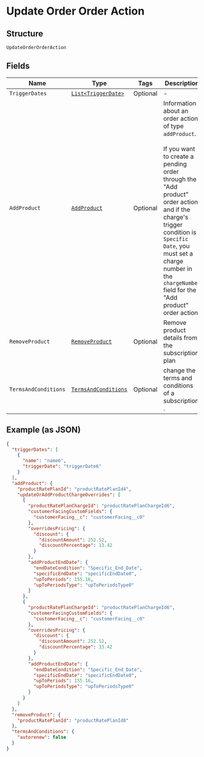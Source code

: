 
# Update Order Order Action

## Structure

`UpdateOrderOrderAction`

## Fields

| Name | Type | Tags | Description | Getter | Setter |
|  --- | --- | --- | --- | --- | --- |
| `TriggerDates` | [`List<TriggerDate>`](../../doc/models/trigger-date.md) | Optional | - | List<TriggerDate> getTriggerDates() | setTriggerDates(List<TriggerDate> triggerDates) |
| `AddProduct` | [`AddProduct`](../../doc/models/add-product.md) | Optional | Information about an order action of type `addProduct`.<br><br>If you want to create a pending order through the "Add product" order action, and if the charge's trigger condition is `Specific Date`, you must set a charge number in the `chargeNumber` field for the "Add product" order action. | AddProduct getAddProduct() | setAddProduct(AddProduct addProduct) |
| `RemoveProduct` | [`RemoveProduct`](../../doc/models/remove-product.md) | Optional | Remove product details from the subscription plan | RemoveProduct getRemoveProduct() | setRemoveProduct(RemoveProduct removeProduct) |
| `TermsAndConditions` | [`TermsAndConditions`](../../doc/models/terms-and-conditions.md) | Optional | change the terms and conditions of a subscription . | TermsAndConditions getTermsAndConditions() | setTermsAndConditions(TermsAndConditions termsAndConditions) |

## Example (as JSON)

```json
{
  "triggerDates": [
    {
      "name": "name6",
      "triggerDate": "triggerDate6"
    }
  ],
  "addProduct": {
    "productRatePlanId": "productRatePlanId4",
    "updateOrAddProductChargeOverrides": [
      {
        "productRatePlanChargeId": "productRatePlanChargeId6",
        "customerFacingCustomFields": {
          "customerFacing__c": "customerFacing__c0"
        },
        "overridesPricing": {
          "discount": {
            "discountAmount": 252.52,
            "discountPercentage": 13.42
          }
        },
        "addProductEndDate": {
          "endDateCondition": "Specific_End_Date",
          "specificEndDate": "specificEndDate0",
          "upToPeriods": 155.16,
          "upToPeriodsType": "upToPeriodsType0"
        }
      },
      {
        "productRatePlanChargeId": "productRatePlanChargeId6",
        "customerFacingCustomFields": {
          "customerFacing__c": "customerFacing__c0"
        },
        "overridesPricing": {
          "discount": {
            "discountAmount": 252.52,
            "discountPercentage": 13.42
          }
        },
        "addProductEndDate": {
          "endDateCondition": "Specific_End_Date",
          "specificEndDate": "specificEndDate0",
          "upToPeriods": 155.16,
          "upToPeriodsType": "upToPeriodsType0"
        }
      }
    ]
  },
  "removeProduct": {
    "productRatePlanId": "productRatePlanId8"
  },
  "termsAndConditions": {
    "autorenew": false
  }
}
```

